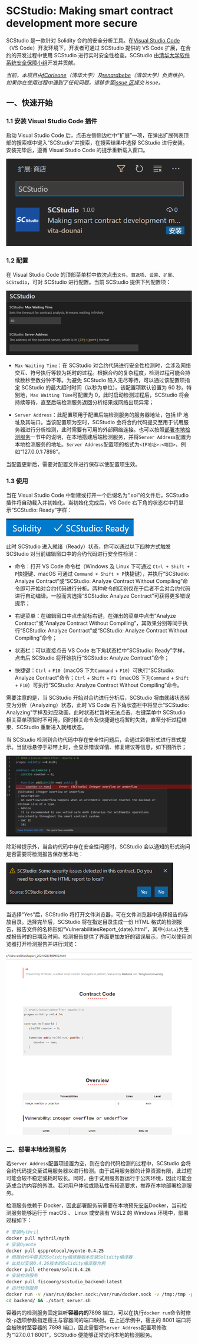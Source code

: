 # SCStudio: Making smart contract development more secure

SCStudio 是一款针对 Solidity 合约的安全分析工具。在[Visual Studio Code](https://code.visualstudio.com/)（VS Code）开发环境下，开发者可通过 SCStudio 提供的 VS Code 扩展，在合约的开发过程中使用 SCStudio 进行实时安全性检查。SCStudio 由[清华大学软件系统安全保障小组](http://www.wingtecher.com/)开发并贡献。

_当前，本项目由[fCorleone](https://github.com/fCorleone)（清华大学）及[renardbebe](https://github.com/renardbebe)（清华大学）负责维护。 如果你在使用过程中遇到了任何问题，请移步至[issue 区](https://github.com/FISCO-BCOS/SCStudio/issues)提交 issue。_

## 一、快速开始

### 1.1 安装 Visual Studio Code 插件

启动 Visual Studio Code 后，点击左侧侧边栏中“扩展”一项，在弹出扩展列表顶部的搜索框中键入“SCStudio”并搜索，在搜索结果中选择 SCStudio 进行安装。安装完毕后，遵循 Visual Studio Code 的提示重新载入窗口。

![marketplace](img/marketplace.png)

### 1.2 配置

在 Visual Studio Code 的顶部菜单栏中依次点击`文件`、`首选项`、`设置`、`扩展`、`SCStudio`，可对 SCStudio 进行配置。当前 SCStudio 提供下列配置项：

![Configuration](img/configuration.png)

-   `Max Waiting Time`：在 SCStudio 对合约代码进行安全性检测时，会涉及网络交互、符号执行等较为耗时的过程。根据合约的复杂程度，检测过程可能会持续数秒至数分钟不等。为避免 SCStudio 陷入无尽等待，可以通过该配置项指定 SCStudio 的最大超时时间（以秒为单位）。该配置项默认设置为 60 秒。特别地，`Max Waiting Time`可配置为 0，此时启动检测过程后，SCStudio 将会持续等待，直至后端检测服务返回分析结果或网络出现异常；

-   `Server Address`：此配置项用于配置后端检测服务的服务器地址，包括 IP 地址及其端口。当该配置项为空时，SCStudio 会将合约代码提交至用于试用服务器进行分析检测，此时需要有可用的外部网络连接。也可以按照[部署本地检测服务](#二部署本地检测服务)一节中的说明，在本地搭建后端检测服务，并将`Server Address`配置为本地检测服务的地址。`Server Address`配置项的格式为`<IP地址>:<端口>`，例如“127.0.0.1:7898”。

当配置更新后，需要对配置文件进行保存以使配置项生效。

### 1.3 使用

当在 Visual Studio Code 中新建或打开一个后缀名为“.sol”的文件后，SCStudio 插件将自动载入并初始化。当初始化完成后，VS Code 右下角的状态栏中将显示“SCStudio: Ready”字样：

![Status](img/init.png)

此时 SCStudio 进入就绪（Ready）状态，你可以通过以下四种方式触发 SCStudio 对当前编辑窗口中的合约代码进行安全性检测：

-   命令：打开 VS Code 命令栏（Windows 及 Linux 下可通过 `Ctrl + Shift + P`快捷键、macOS 可通过 `Command + Shift + P`快捷键），并执行“SCStudio: Analyze Contract”或“SCStudio: Analyze Contract Without Compiling”命令即可开始对合约代码进行分析。两种命令的区别仅在于后者不会对合约代码进行自动编译。一般而言选择“SCStudio: Analyze Contract”可获得更多错误提示；

-   右键菜单：在编辑窗口中点击鼠标右键，在弹出的菜单中点击“Analyze Contract”或“Analyze Contract Without Compiling”，其效果分别等同于执行“SCStudio: Analyze Contract”或“SCStudio: Analyze Contract Without Compiling”命令；

-   状态栏：可以直接点击 VS Code 右下角状态栏中“SCStudio: Ready”字样，点击后 SCStudio 将开始执行“SCStudio: Analyze Contract”命令；

-   快捷键：`Ctrl` + `F10`（macOS 下为`Command` + `F10`）可执行“SCStudio: Analyze Contract”命令；`Ctrl` + `Shift` + `F1`（macOS 下为`Command` + `Shift` + `F10`）可执行“SCStudio: Analyze Contract Without Compiling”命令。

需要注意的是，当 SCStudio 开始对合约进行分析后，SCStudio 将由就绪状态转变为分析（Analyzing）状态，此时 VS Code 右下角状态栏中将显示“SCStudio: Analyzing”字样及对应动画，此时状态栏暂时无法点击、右键菜单中 SCStudio 相关菜单项暂时不可用，同时相关命令及快捷键也将暂时失效，直至分析过程结束、SCStudio 重新进入就绪状态。

当 SCStudio 检测到合约代码中存在安全性问题后，会通过彩带形式进行显式提示。当鼠标悬停于彩带上时，会显示错误详情、修复建议等信息，如下图所示；

![Hint](img/hint.png)

除彩带提示外，当合约代码中存在安全性问题时，SCStudio 会以通知的形式询问是否需要将检测报告保存至本地：

![Store](img/store.png)

当选择“Yes”后，SCStudio 将打开文件浏览器，可在文件浏览器中选择报告的存放目录。选择完毕后，SCStudio 将在指定目录生成一份 HTML 格式的检测报告，报告文件的名称形如“VulnerabilitiesReport\_{date}.html”，其中`{data}`为生成报告时的日期及时间。检测报告提供了界面更加友好的错误展示，你可以使用浏览器打开检测报告并进行浏览：

![Report](img/report.png)

### 二、部署本地检测服务

若`Server Address`配置项设置为空，则在合约代码检测的过程中，SCStudio 会将合约代码提交至试用服务器以进行检测。由于试用服务器的计算资源有限，此过程可能会较不稳定或耗时较长。同时，由于试用服务器运行于公网环境，因此可能会造成合约内容的外泄。若对用户体验或隐私性有较高要求，推荐在本地部署检测服务。

检测服务依赖于 Docker，因此部署服务前需要在本地预先[安装](https://www.docker.com/get-started)Docker，当前检测服务能够运行于 macOS 、 Linux 或安装有 WSL2 的 Windows 环境中，部署过程如下：

```bash
# 安装Mythril
docker pull mythril/myth
# 安装Oyente
docker pull qspprotocol/oyente-0.4.25
# 根据合约中要求的Solidity编译器版本安装Solidity编译器
# 此处以安装0.4.26版本的Solidity编译器为例
docker pull ethereum/solc:0.4.26
# 安装检测服务
docker pull fiscoorg/scstudio_backend:latest
# 运行检测服务
docker run -v /var/run/docker.sock:/var/run/docker.sock -v /tmp:/tmp -p 8001:7898 -it --rm fiscoorg/scstudio_backend:latest
cd backend/ && ./start_server.sh
```

容器内的检测服务固定监听**容器内的**7898 端口，可以在执行`docker run`命令时修改`-p`选项参数指定宿主与容器间的端口映射。在上述示例中，宿主的 8001 端口将会被映射至容器的 7898 端口，因此需要将`Server Address`配置项修改为“127.0.0.1:8001”，SCStudio 便能够正常访问本地的检测服务。
